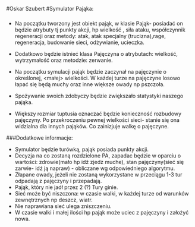 
#Oskar Szubert
#Symulator Pająka:

###
- Na początku tworzony jest obiekt pająk, w klasie Pająk- posiadać on będzie atrybuty tj punkty akcji, hp  wielkość , siła ataku, współczynnik regeneracji oraz metody: atak, atak specjalny (trucizna),rage, regeneracja, budowanie sieci, odżywianie, ucieczka.

- Dodatkowo będzie istnieć klasa Pajęczyna o atrybutach: wielkość, wytrzymałość oraz metodzie: zerwanie.

- Na początku symulacji pająk będzie zaczynał na pajęczynie o określonej, <małej> wielkości. W każdej turze na pajęczyne losowo łapać się będą muchy oraz  inne większe owady np pszczoła.

- Spożywanie swoich zdobyczy będzie zwiększało statystyki naszego pająka. 

- Większy rozmiar tuptusia oznaczać będzie konieczność rozbudowy pajęczyny. Po przekroczeniu pewnej wielkości sieci- stanie się ona widzialna  dla innych pająków. Co zainizjuje walkę o pajęczyne.


###Dodatkowe informacje:
- Symulator będzie turówką, pająk posiada punkty akcji.
- Decyzja na co zostaną rozdzielone PA, zapadac będzie w oparciu o wartości: zdrowie(mało hp idź zjedz muche), stan pajęczyny(sieć się zarwie- idź ją napraw) - obliczane wg odpowiedniego algorytmu. 
- Złapane owady, jeżeli nie zostaną wykorzystane w przeciągu 1-3 tur odpadają z pajęczyny i przepadają.
- Pająk,  który nie jadł przez 2 (?) Tury ginie.
- Sieć może być niszczona: w czasie walki, w każdej turze od warunków zewnętrznych np deszcz, wiatr.
- Nie naprawiana sieć ulega zniszczeniu.
- W czasie walki i małej ilości hp pająk może uciec z pajęczyny i założyć nowa.
